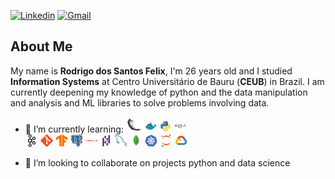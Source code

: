 [![Linkedin](https://img.shields.io/badge/-LinkedIn-blue?style=flat&logo=Linkedin&logoColor=white)](https://www.linkedin.com/in/rodrigosfelix)
[![Gmail](https://img.shields.io/badge/-Gmail-c14438?style=flat&logo=Gmail&logoColor=white)](mailto:felixs.rodrigo@gmail.com)

## About Me

My name is **Rodrigo dos Santos Felix**, I'm 26 years old and I studied **Information Systems** at Centro Universitário de Bauru (**CEUB**) in Brazil.
I am currently deepening my knowledge of python and the data manipulation and analysis and ML libraries to solve problems involving data.

- 🌱 I’m currently learning: 
<code><img height="25" src="https://github.com/devicons/devicon/blob/v2.14.0/icons/flask/flask-original.svg"></code>
<code><img height="20" src="https://github.com/devicons/devicon/blob/v2.14.0/icons/docker/docker-original.svg"></code>
<code><img height="20" src="https://github.com/devicons/devicon/blob/v2.14.0/icons/python/python-original.svg"></code>
<code><img height="20" src="https://github.com/devicons/devicon/blob/v2.14.0/icons/sqlalchemy/sqlalchemy-original.svg"> </code>
<code><img height="20" src="https://github.com/devicons/devicon/blob/v2.14.0/icons/apachekafka/apachekafka-original.svg"></code>
<code><img height="20" src="https://github.com/devicons/devicon/blob/v2.14.0/icons/git/git-original.svg"></code>
<code><img height="20" src="https://github.com/devicons/devicon/blob/v2.14.0/icons/tensorflow/tensorflow-original.svg"></code>
<code><img height="20" src="https://github.com/devicons/devicon/blob/v2.14.0/icons/postgresql/postgresql-original.svg"></code>
<code><img height="20" src="https://github.com/devicons/devicon/blob/v2.14.0/icons/oracle/oracle-original.svg"></code>
<code><img height="20" src="https://github.com/devicons/devicon/blob/v2.14.0/icons/pandas/pandas-original.svg"></code>
<code><img height="20" src="https://github.com/devicons/devicon/blob/v2.14.0/icons/mysql/mysql-original.svg"></code>
<code><img height="20" src="https://github.com/devicons/devicon/blob/v2.14.0/icons/mongodb/mongodb-original.svg"></code>
<code><img height="20" src="https://github.com/devicons/devicon/blob/v2.14.0/icons/kubernetes/kubernetes-plain.svg"></code>
<code><img height="20" src="https://github.com/devicons/devicon/blob/v2.14.0/icons/jupyter/jupyter-original.svg"></code>
<code><img height="20" src="https://github.com/devicons/devicon/blob/v2.14.0/icons/googlecloud/googlecloud-original.svg"></code>


- 💞️ I’m looking to collaborate on projects python and data science


<!---
felixrodrigo19/felixrodrigo19 is a ✨ special ✨ repository because its `README.md` (this file) appears on your GitHub profile.
You can click the Preview link to take a look at your changes.
--->
